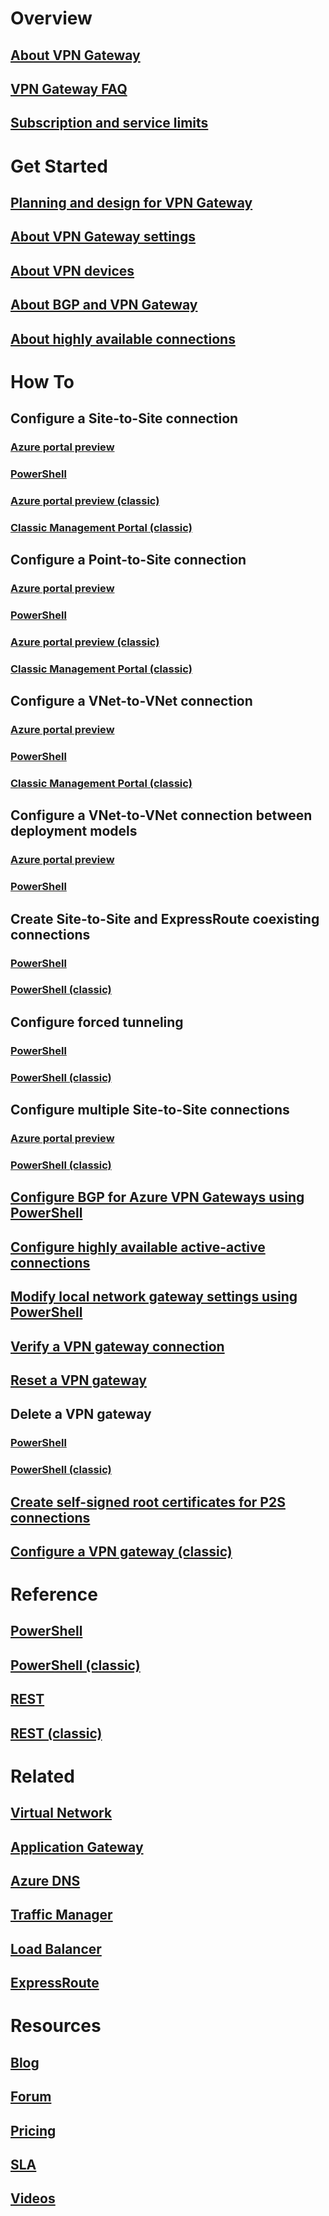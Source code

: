# Overview
## [About VPN Gateway](vpn-gateway-about-vpngateways.md)
## [VPN Gateway FAQ](vpn-gateway-vpn-faq.md)
## [Subscription and service limits](../azure-subscription-service-limits.md)

# Get Started
## [Planning and design for VPN Gateway](vpn-gateway-plan-design.md)
## [About VPN Gateway settings](vpn-gateway-about-vpn-gateway-settings.md)
## [About VPN devices](vpn-gateway-about-vpn-devices.md)
## [About BGP and VPN Gateway](vpn-gateway-bgp-overview.md)
## [About highly available connections](vpn-gateway-highlyavailable.md)

# How To
## Configure a Site-to-Site connection
### [Azure portal preview](vpn-gateway-howto-site-to-site-resource-manager-portal.md)
### [PowerShell](vpn-gateway-create-site-to-site-rm-powershell.md)
### [Azure portal preview (classic)](vpn-gateway-howto-site-to-site-classic-portal.md)
### [Classic Management Portal (classic)](vpn-gateway-site-to-site-create.md)
## Configure a Point-to-Site connection
### [Azure portal preview](vpn-gateway-howto-point-to-site-resource-manager-portal.md)
### [PowerShell](vpn-gateway-howto-point-to-site-rm-ps.md)
### [Azure portal preview (classic)](vpn-gateway-howto-point-to-site-classic-azure-portal.md)
### [Classic Management Portal (classic)](vpn-gateway-point-to-site-create.md)
## Configure a VNet-to-VNet connection
### [Azure portal preview](vpn-gateway-howto-vnet-vnet-resource-manager-portal.md)
### [PowerShell](vpn-gateway-vnet-vnet-rm-ps.md)
### [Classic Management Portal (classic)](virtual-networks-configure-vnet-to-vnet-connection.md)
## Configure a VNet-to-VNet connection between deployment models
### [Azure portal preview](vpn-gateway-connect-different-deployment-models-portal.md)
### [PowerShell](vpn-gateway-connect-different-deployment-models-powershell.md)
## Create Site-to-Site and ExpressRoute coexisting connections
### [PowerShell](../expressroute/expressroute-howto-coexist-resource-manager.md?toc=%2fazure%2fvpn-gateway%2ftoc.json)
### [PowerShell (classic)](../expressroute/expressroute-howto-coexist-classic.md?toc=%2fazure%2fvpn-gateway%2ftoc.json)
## Configure forced tunneling
### [PowerShell](vpn-gateway-forced-tunneling-rm.md)
### [PowerShell (classic)](vpn-gateway-about-forced-tunneling.md)
## Configure multiple Site-to-Site connections
### [Azure portal preview](vpn-gateway-howto-multi-site-to-site-resource-manager-portal.md)
### [PowerShell (classic)](vpn-gateway-multi-site.md)
## [Configure BGP for Azure VPN Gateways using PowerShell](vpn-gateway-bgp-resource-manager-ps.md)
## [Configure highly available active-active connections](vpn-gateway-activeactive-rm-powershell.md)
## [Modify local network gateway settings using PowerShell](vpn-gateway-modify-local-network-gateway.md)
## [Verify a VPN gateway connection](vpn-gateway-verify-connection-resource-manager.md)
## [Reset a VPN gateway](vpn-gateway-resetgw-classic.md)
## Delete a VPN gateway
### [PowerShell](vpn-gateway-delete-vnet-gateway-powershell.md)
### [PowerShell (classic)](vpn-gateway-delete-vnet-gateway-classic-powershell.md)
## [Create self-signed root certificates for P2S connections](vpn-gateway-certificates-point-to-site.md)
## [Configure a VPN gateway (classic)](vpn-gateway-configure-vpn-gateway-mp.md)

# Reference
## [PowerShell](https://msdn.microsoft.com/zh-cn/library/mt163510(v=azure.300))
## [PowerShell (classic)](https://msdn.microsoft.com/zh-cn/library/mt270335(v=azure.300))
## [REST](https://msdn.microsoft.com/zh-cn/library/mt163859)
## [REST (classic)](https://msdn.microsoft.com/zh-cn/library/jj154113)

# Related
## [Virtual Network](/azure/virtual-network/)
## [Application Gateway](/azure/application-gateway/)
## [Azure DNS](/azure/dns/)
## [Traffic Manager](/azure/traffic-manager/)
## [Load Balancer](/azure/load-balancer/)
## [ExpressRoute](/azure/expressroute/)

# Resources
## [Blog](https://azure.microsoft.com/blog/topics/networking)
## [Forum](https://social.msdn.microsoft.com/Forums/azure/home?forum=WAVirtualMachinesVirtualNetwork)
## [Pricing](https://www.azure.cn/pricing/details/vpn-gateway/)
## [SLA](https://www.azure.cn/support/legal/sla)
## [Videos](https://azure.microsoft.com/documentation/videos/index/?services=vpn-gateway)